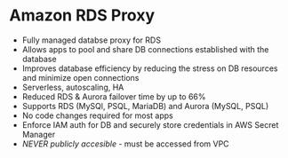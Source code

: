 # Amazon RDS Proxy

* Fully managed databse proxy for RDS
* Allows apps to pool and share DB connections established with the database
* Improves database efficiency by reducing the stress on DB resources and minimize open connections
* Serverless, autoscaling, HA
* Reduced RDS & Aurora failover time by up to 66%
* Supports RDS (MySQl, PSQL, MariaDB) and Aurora (MySQL, PSQL)
* No code changes required for most apps
* Enforce IAM auth for DB and securely store credentials in AWS Secret Manager
* *NEVER publicly accesible* - must be accessed from VPC
